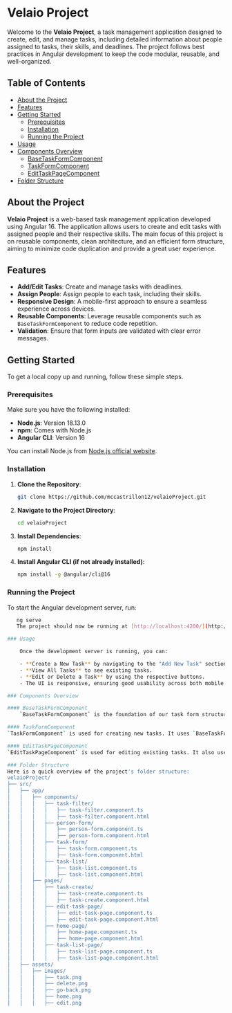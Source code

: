 # Velaio Project

Welcome to the **Velaio Project**, a task management application designed to create, edit, and manage tasks, including detailed information about people assigned to tasks, their skills, and deadlines. The project follows best practices in Angular development to keep the code modular, reusable, and well-organized.

## Table of Contents

- [About the Project](#about-the-project)
- [Features](#features)
- [Getting Started](#getting-started)
  - [Prerequisites](#prerequisites)
  - [Installation](#installation)
  - [Running the Project](#running-the-project)
- [Usage](#usage)
- [Components Overview](#components-overview)
  - [BaseTaskFormComponent](#basetaskformcomponent)
  - [TaskFormComponent](#taskformcomponent)
  - [EditTaskPageComponent](#edittaskpagecomponent)
- [Folder Structure](#folder-structure)


## About the Project

**Velaio Project** is a web-based task management application developed using Angular 16. The application allows users to create and edit tasks with assigned people and their respective skills. The main focus of this project is on reusable components, clean architecture, and an efficient form structure, aiming to minimize code duplication and provide a great user experience.

## Features

- **Add/Edit Tasks**: Create and manage tasks with deadlines.
- **Assign People**: Assign people to each task, including their skills.
- **Responsive Design**: A mobile-first approach to ensure a seamless experience across devices.
- **Reusable Components**: Leverage reusable components such as `BaseTaskFormComponent` to reduce code repetition.
- **Validation**: Ensure that form inputs are validated with clear error messages.

## Getting Started

To get a local copy up and running, follow these simple steps.

### Prerequisites

Make sure you have the following installed:

- **Node.js**: Version 18.13.0
- **npm**: Comes with Node.js
- **Angular CLI**: Version 16

You can install Node.js from [Node.js official website](https://nodejs.org/).

### Installation

1. **Clone the Repository**:

   ```sh
   git clone https://github.com/mccastrillon12/velaioProject.git
2. **Navigate to the Project Directory**:

   ```sh
   cd velaioProject

3. **Install Dependencies**:

   ```sh
   npm install
4. **Install Angular CLI (if not already installed)**:

   ```sh
   npm install -g @angular/cli@16
### Running the Project

To start the Angular development server, run:

```sh
   ng serve
   The project should now be running at [http://localhost:4200/](http://localhost:4200/).

### Usage

    Once the development server is running, you can:

    - **Create a New Task** by navigating to the "Add New Task" section.
    - **View All Tasks** to see existing tasks.
    - **Edit or Delete a Task** by using the respective buttons.
    - The UI is responsive, ensuring good usability across both mobile and desktop devices.

### Components Overview

#### BaseTaskFormComponent
    `BaseTaskFormComponent` is the foundation of our task form structure. It is a reusable component that includes all the common logic for task forms, such as adding/removing people, validating duplicate names, and managing skills.

#### TaskFormComponent
`TaskFormComponent` is used for creating new tasks. It uses `BaseTaskFormComponent` for its form logic and adds specific functionalities related to task creation.

#### EditTaskPageComponent
`EditTaskPageComponent` is used for editing existing tasks. It also uses `BaseTaskFormComponent` and provides additional features like loading existing data and allowing task completion.

### Folder Structure
Here is a quick overview of the project's folder structure:
velaioProject/
├── src/
│   ├── app/
│   │   ├── components/
│   │   │   ├── task-filter/
│   │   │   │   ├── task-filter.component.ts
│   │   │   │   ├── task-filter.component.html
│   │   │   ├── person-form/
│   │   │   │   ├── person-form.component.ts
│   │   │   │   ├── person-form.component.html
│   │   │   ├── task-form/
│   │   │   │   ├── task-form.component.ts
│   │   │   │   ├── task-form.component.html
│   │   │   ├── task-list/
│   │   │   │   ├── task-list.component.ts
│   │   │   │   ├── task-list.component.html
│   │   ├── pages/
│   │   │   ├── task-create/
│   │   │   │   ├── task-create.component.ts
│   │   │   │   ├── task-create.component.html
│   │   │   ├── edit-task-page/
│   │   │   │   ├── edit-task-page.component.ts
│   │   │   │   ├── edit-task-page.component.html
│   │   │   ├── home-page/
│   │   │   │   ├── home-page.component.ts
│   │   │   │   ├── home-page.component.html
│   │   │   ├── task-list-page/
│   │   │   │   ├── task-list-page.component.ts
│   │   │   │   ├── task-list-page.component.html
│   ├── assets/
│   │   ├── images/
│   │   │   ├── task.png
│   │   │   ├── delete.png
│   │   │   ├── go-back.png
│   │   │   ├── home.png
│   │   │   ├── edit.png






